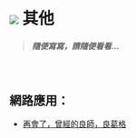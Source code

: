 # ![](https://drive.google.com/uc?id=10INx5_pkhMcYRdx_OO4rXNXxcsvPtBYq) 其他

> ##### 隨便寫寫，請隨便看看...

<br>

## 網路應用：
* [再會了，曾經的良師，良葛格](https://github.com/RC-Dev-Tech/r-i-p-justin) <br>
